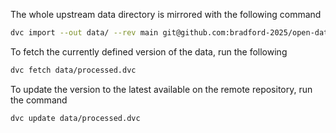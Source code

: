 The whole upstream data directory is mirrored with the following command

```sh
dvc import --out data/ --rev main git@github.com:bradford-2025/open-data-pipelines data/processed/
```

To fetch the currently defined version of the data, run the following

```sh
dvc fetch data/processed.dvc 
```

To update the version to the latest available on the remote repository, run the command

```sh
dvc update data/processed.dvc 
```

